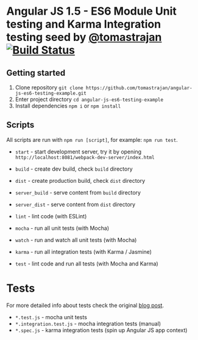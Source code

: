 # Angular JS 1.5 - ES6 Module Unit testing and Karma Integration testing seed by [@tomastrajan](https://twitter.com/tomastrajan) [![Build Status](https://travis-ci.org/tomastrajan/angular-js-es6-testing-example.svg?branch=master)](https://travis-ci.org/tomastrajan/angular-js-es6-testing-example)

## Getting started

1. Clone repository `git clone https://github.com/tomastrajan/angular-js-es6-testing-example.git`
2. Enter project directory `cd angular-js-es6-testing-example`
3. Install dependencies `npm i` or `npm install`

## Scripts

All scripts are run with `npm run [script]`, for example: `npm run test`.

* `start` - start development server, try it by opening `http://localhost:8081/webpack-dev-server/index.html`

* `build` - create dev build, check `build` directory
* `dist` - create production build, check `dist` directory

* `server_build` - serve content from `build` directory
* `server_dist` - serve content from `dist` directory

* `lint` - lint code (with ESLint)
* `mocha` - run all unit tests (with Mocha)
* `watch` - run and watch all unit tests (with Mocha)
* `karma` - run all integration tests (with Karma / Jasmine)
* `test` - lint code and run all tests (with Mocha and Karma)

# Tests

For more detailed info about tests check the original [blog post](https://medium.com/@tomastrajan/proper-testing-of-angular-js-applications-with-es6-modules-8cf31113873f).


* `*.test.js` - mocha unit tests
* `*.integration.test.js` - mocha integration tests (manual)
* `*.spec.js` - karma integration tests (spin up Angular JS app context)
